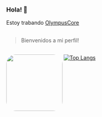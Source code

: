 ### Hola! 👋

Estoy trabando
 [OlympusCore](https://github.com/jorge990125/Olympus-Source)
 ## 
>Bienvenidos a mi perfil!
## 
</div>
<img align="left" height="150" style="border-radius:25px;" src="https://github.com/jorge990125/jorge990125/blob/main/bienvenidos.png?raw=true">
</div>

[![Top Langs](https://github-readme-stats.vercel.app/api/top-langs/?username=jorge990125&layout=compact&theme=algolia)](https://github.com/jorge990125)
<!--
**jorge990125/jorge990125** is a âœ¨ _special_ âœ¨ repository because its `README.md` (this file) appears on your GitHub profile.

Here are some ideas to get you started:

- ðŸŒ± Iâ€™m currently learning ...
- ðŸ‘¯ Iâ€™m looking to collaborate on ...
- ðŸ¤” Iâ€™m looking for help with ...
- ðŸ’¬ Ask me about ...
- ðŸ“« How to reach me: ...
- ðŸ˜„ Pronouns: ...
- âš¡ Fun fact: ...
-->
## 
